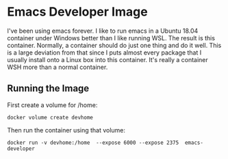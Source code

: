 # Emacs Developer Image
I've been using emacs forever.  I like to run emacs in a Ubuntu 18.04 container under Windows
better than I like running WSL.  The result is this container.  Normally, a container should do 
just one thing and do it well.  This is a large deviation from that since I puts almost every
package that I usually install onto a Linux box into this container.  It's really a container
WSH more than a normal container.

## Running the Image

First create a volume for /home:

`docker volume create devhome`

Then run the container using that volume:

`docker run -v devhome:/home  --expose 6000 --expose 2375  emacs-developer`

